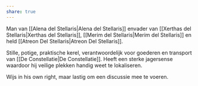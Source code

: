 ```yaml
---
share: true
---
```

Man van [[Alena del Stellaris|Alena del Stellaris]] envader van [[Xerthas del Stellaris|Xerthas del Stellaris]], [[Merim del Stellaris|Merim del Stellaris]] en held [[Atreon Del Stellaris|Atreon Del Stellaris]].

Stille, potige, praktische kerel, verantwoordelijk voor goederen en transport van [[De Constellatie|De Constellatie]]. Heeft een sterke jagersense waardoor hij veilige plekken handig weet te lokaliseren.

Wijs in his own right, maar lastig om een discussie mee te voeren.